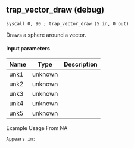 ## trap_vector_draw (debug)

`syscall 0, 90 ; trap_vector_draw (5 in, 0 out)`

Draws a sphere around a vector.

#### Input parameters
| Name | Type | Description
|------|------|------------
| unk1   | unknown   | 
| unk2   | unknown   | 
| unk3   | unknown   | 
| unk4   | unknown   | 
| unk5   | unknown   | 


Example Usage From NA






	Appears in:



